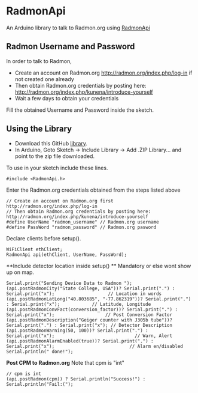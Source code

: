 # RadmonApi

An Arduino library to talk to Radmon.org using [RadmonApi](http://radmon.org/)

## Radmon Username and Password
In order to talk to Radmon,

* Create an account on Radmon.org http://radmon.org/index.php/log-in if not created one already
* Then obtain Radmon.org credentials by posting here: http://radmon.org/index.php/kunena/introduce-yourself
* Wait a few days to obtain your credentials

Fill the obtained Username and Password inside the sketch.

## Using the Library
* Download this GitHub [library](https://github.com/debsahu/RadmonApi/archive/master.zip).
* In Arduino, Goto Sketch -> Include Library -> Add .ZIP Library... and point to the zip file downloaded.

To use in your sketch include these lines.
```
#include <RadmonApi.h>
```
Enter the Radmon.org credentials obtained from the steps listed above
```
// Create an account on Radmon.org first http://radmon.org/index.php/log-in
// Then obtain Radmon.org credentials by posting here: http://radmon.org/index.php/kunena/introduce-yourself
#define UserName "radmon_username" // Radmon.org username
#define PassWord "radmon_password" // Radmon.org pasword
```
Declare clients before setup().
```
WiFiClient ethClient;
RadmonApi api(ethClient, UserName, PassWord);
```
**Include detector location inside setup() **
Mandatory or else wont show up on map.
```
Serial.print("Sending Device Data to Radmon ");
(api.postRadmonCity("State College, USA"))? Serial.print(".") : Serial.print("x");                    // Location in words
(api.postRadmonLatLong("40.803685", "-77.862319"))? Serial.print(".") : Serial.print("x");            // Latitude, Longitude
(api.postRadmonConvFact(conversion_factor))? Serial.print(".") : Serial.print("x");                   // Post Conversion Factor
(api.postRadmonDescription("Geiger counter with J305b tube"))? Serial.print(".") : Serial.print("x"); // Detector Description
(api.postRadmonWarning(50, 100))? Serial.print(".") : Serial.print("x");                              // Warn, Alert                 
(api.postRadmonAlarmEnabled(true))? Serial.print(".") : Serial.print("x");                            // Alarm en/disabled         
Serial.println(" done!");
```
**Post CPM to Radmon.org**
Note that cpm is "int"
```
// cpm is int
(api.postRadmon(cpm)) ? Serial.println("Success!") : Serial.println("Fail:("); 
```